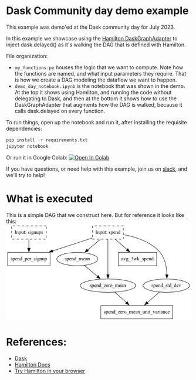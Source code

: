 # Dask Community day demo example

This example was demo'ed at the Dask community day for July 2023.

In this example we showcase using the [Hamilton DaskGraphAdapter](https://hamilton.dagworks.io/en/latest/reference/graph-adapters/DaskGraphAdapter/#h-dask-daskgraphadapter)
to inject dask.delayed() as it's walking the DAG that is defined with Hamilton.

File organization:

* `my_functions.py` houses the logic that we want to compute. Note how the functions are named, and what input
parameters they require. That is how we create a DAG modeling the dataflow we want to happen.
* `demo_day_notebook.ipynb` is the notebook that was shown in the demo. At the top it shows using Hamilton, and running
the code without delegating to Dask, and then at the bottom it shows how to use the DaskGraphAdapter that augments
how the DAG is walked, because it calls dask.delayed on every function.

To run things, open up the notebook and run it, after installing the requisite dependencies:
```bash
pip install -r requirements.txt
jupyter notebook
```

Or run it in Google Colab:
[![Open In Colab](https://colab.research.google.com/assets/colab-badge.svg)
](https://colab.research.google.com/github/dagworks-inc/hamilton/blob/main/examples/dask/community_demo/demo_day_notebook.ipynb)



If you have questions, or need help with this example,
join us on [slack](https://join.slack.com/t/hamilton-opensource/shared_invite/zt-1bjs72asx-wcUTgH7q7QX1igiQ5bbdcg), and we'll try to help!

# What is executed
This is a simple DAG that we construct here. But for reference it looks like this:
![my_dag](my_dag.dot.png)

# References:
* [Dask](https://dask.org/)
* [Hamilton Docs](https://hamilton.dagworks.io/en/latest/)
* [Try Hamilton in your browser](https://www.tryhamilton.dev/)
